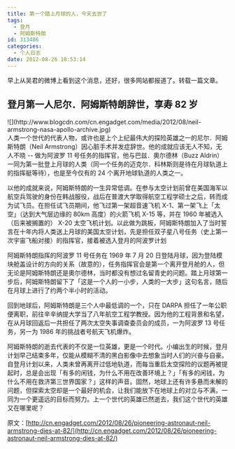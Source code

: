 ```yaml
---
title: 第一个踏上月球的人，今天去世了
tags:
  - 登月
  - 阿姆斯特朗
id: 313486
categories:
  - 个人日志
date: 2012-08-26 10:53:14
---
```


早上从吴君的微博上看到这个消息，还好，很多网站都报道了。转载一篇文章。

## 登月第一人尼尔．阿姆斯特朗辞世，享寿 82 岁

<div>![](http://www.blogcdn.com/cn.engadget.com/media/2012/08/neil-armstrong-nasa-apollo-archive.jpg)</div>
人类一个世代的代表人物，或许也是上个上纪最伟大的探险英雄之一的尼尔．阿姆斯特朗（Neil Armstrong）因心脏手术并发症辞世。他的成就应该无人不知，无人不晓 -- 做为阿波罗 11 号任务的指挥官，他与巴兹．奧尔德林（Buzz Aldrin）一同为第一批登上月球的人类（同一个任务的迈克尔．科林斯则是待在月球轨道上的指挥艇等待），也是至今仅有的 24 个离开地球轨道的人类之一。

以他的成就来说，阿姆斯特朗的一生异常低调。在参与太空计划前曾在美国海军以航空兵驾驶的身份在韩战服役，战后在普渡大学取得航空工程学硕士之后，转而成为试飞员。在担任试飞员期间，他飞过第一架超音速飞机 X-1、第一架飞上「太空」（达到大气层边缘的 80km 高度）的火箭飞机 X-15 等，并在 1960 年被选入（后来被搁置的） X-20 太空飞机计划。以此做为跳板，阿姆斯特朗加入了当时誓言在十年内将人类送上月球的美国太空计划，先是担任双子星八号任务（史上第一次宇宙飞船对接）的指挥官，接着被选入登月的阿波罗计划

阿姆斯特朗指挥的阿波罗 11 号任务在 1969 年 7 月 20 日登陆月球，因为登陆模块舱盖设计的方向的关系（故意的），任务指挥官会是第一个离开登月舱的人，但无论是阿姆斯特朗还是奧尔德林，当时都没有想过名留青史的问题。踏上月球第一步后，阿姆斯特朗留下了「这是一个人的一小步，人类的一大步」这句名言，随后在月球上进行了约两个半小时的活动。

回到地球后，阿姆斯特朗是三个人中最低调的一个，只在 DARPA 担任了一年公职便离职，前往辛辛纳提大学当了八年航空工程学教授。因为他的工程背景和名望，在从月球回返后一共担任了两次太空失事调查委员会的成员，一为阿波罗 13 号任务，另一为 1986 年的挑战者号航天飞机爆炸。

阿姆斯特朗的逝去代表的不仅是一位英雄，更是一个时代。小编出生的时候，登月计划早己结束多年，仅能从模糊不清的黑白影像中去想象当时人们的兴奋与自豪。自登月计划以来，人类未曾再离开过低地轨道，而每当重启太空探险的议题再被提起时，总是会出现「有多的闲钱，为什么不用在改善环境上？」「有多的闲钱，为什么不用在救济第三世界国家？」这样的声音。固然，地球上还有许多悬而未解的问题，但探索太空却是一个最好的机会，让我们能放下在地球上的对立与不满，一同为一个更遥远的目标而努力。上一个世代的英雄已然逝去，我们这个世代的英雄又在哪里呢？

原文：[http://cn.engadget.com/2012/08/26/pioneering-astronaut-neil-armstrong-dies-at-82/](http://cn.engadget.com/2012/08/26/pioneering-astronaut-neil-armstrong-dies-at-82/)